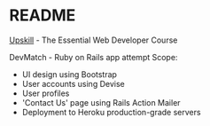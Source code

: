 # README

[Upskill](http://upskillcourses.com) - The Essential Web Developer Course   

DevMatch - Ruby on Rails app attempt
Scope: 
  - UI design using Bootstrap
  - User accounts using Devise
  - User profiles
  - 'Contact Us' page using Rails Action Mailer
  - Deployment to Heroku production-grade servers
  
  